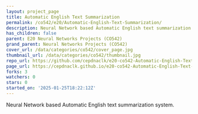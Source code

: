 ```yaml
---
layout: project_page
title: Automatic English Text Summarization
permalink: /co542/e20/Automatic-English-Text-Summarization/
description: Neural Network based Automatic English text summarization system.
has_children: false
parent: E20 Neural Networks Projects (CO542)
grand_parent: Neural Networks Projects (CO542)
cover_url: /data/categories/co542/cover_page.jpg
thumbnail_url: /data/categories/co542/thumbnail.jpg
repo_url: https://github.com/cepdnaclk/e20-co542-Automatic-English-Text-Summarization
page_url: https://cepdnaclk.github.io/e20-co542-Automatic-English-Text-Summarization
forks: 3
watchers: 0
stars: 0
started_on: '2025-01-25T18:22:12Z'
---
```


Neural Network based Automatic English text summarization system.